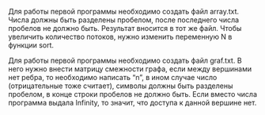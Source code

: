 Для работы первой программы необходимо создать файл array.txt. Числа должны быть разделены пробелом, после последнего числа пробелов не должно быть. Результат вносится в тот же файл. Чтобы увеличить количество потоков, нужно изменить переменную N в функции sort.

Для работы первой программы необходимо создать файл graf.txt. В него нужно внести матрицу смежности графа, если между вершинами нет ребра, то необходимо написать “n”, в ином случае число (отрицательные тоже считает), символы должны быть разделены пробелом, в конце строки пробелов не должно быть. Если вместо числа программа выдала Infinity, то значит, что доступа к данной вершине нет.
